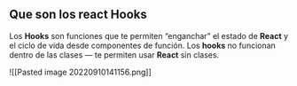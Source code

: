 ## Que son los react Hooks

Los **Hooks** son funciones que te permiten “enganchar” el estado de **React** y el ciclo de vida desde componentes de función. Los **hooks** no funcionan dentro de las clases — te permiten usar **React** sin clases.

![[Pasted image 20220910141156.png]]